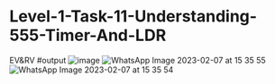 # Level-1-Task-11-Understanding-555-Timer-And-LDR
EV&amp;RV
#output
![image](https://user-images.githubusercontent.com/120716113/217212707-a6138870-588b-4cc2-bbb9-543ccfadbbc5.png)
![WhatsApp Image 2023-02-07 at 15 35 55](https://user-images.githubusercontent.com/120716113/217214903-10a478ec-b8c8-4109-a3a3-e5fd51051352.jpg)
![WhatsApp Image 2023-02-07 at 15 35 54](https://user-images.githubusercontent.com/120716113/217214973-0c8dabd5-2cd3-4ac9-bba6-cdf85c4c02f7.jpg)
